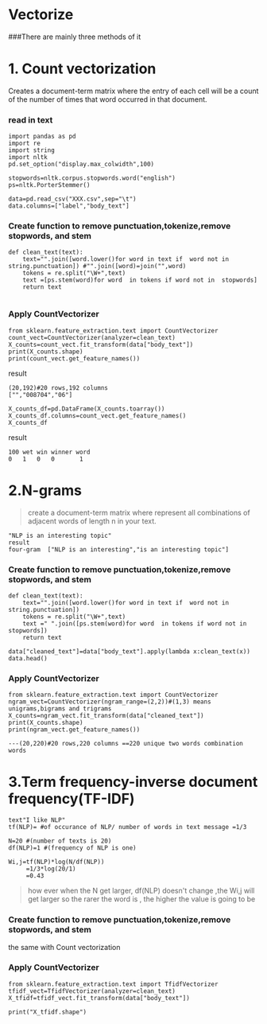 # Vectorize
###There are mainly three methods of it

# 1. Count vectorization
Creates a document-term matrix where the entry of each cell will be a count of the number of times that word occurred in that document.


### read in text
```
import pandas as pd
import re
import string
import nltk
pd.set_option("display.max_colwidth",100)

stopwords=nltk.corpus.stopwords.word("english")
ps=nltk.PorterStemmer()

data=pd.read_csv("XXX.csv",sep="\t")
data.columns=["label","body_text"]
```

### Create function to remove punctuation,tokenize,remove stopwords, and stem
```
def clean_text(text):
    text="".join([word.lower()for word in text if  word not in  string.punctuation]) #"".join([word)=join("",word)
    tokens = re.split("\W+",text)
    text =[ps.stem(word)for word  in tokens if word not in  stopwords]
    return text
    
```
### Apply CountVectorizer
```
from sklearn.feature_extraction.text import CountVectorizer
count_vect=CountVectorizer(analyzer=clean_text)
X_counts=count_vect.fit_transform(data["body_text"])
print(X_counts.shape)
print(count_vect.get_feature_names())

```
result
```
(20,192)#20 rows,192 columns
["","008704","06"]
```

```
X_counts_df=pd.DataFrame(X_counts.toarray())
X_counts_df.columns=count_vect.get_feature_names()
X_counts_df
```
result
```
100 wet win winner word
0   1   0   0       1
```



# 2.N-grams
>create a document-term matrix where represent all combinations of adjacent words of length n in your text.
```
"NLP is an interesting topic"
result
four-gram  ["NLP is an interesting","is an interesting topic"]
```

### Create function to remove punctuation,tokenize,remove stopwords, and stem
```
def clean_text(text):
    text="".join([word.lower()for word in text if  word not in  string.punctuation])
    tokens = re.split("\W+",text)
    text =" ".join([ps.stem(word)for word  in tokens if word not in  stopwords])
    return text

data["cleaned_text"]=data["body_text"].apply(lambda x:clean_text(x))
data.head()
```
### Apply CountVectorizer
```
from sklearn.feature_extraction.text import CountVectorizer
ngram_vect=CountVectorizer(ngram_range=(2,2))#(1,3) means unigrams,bigrams and trigrams
X_counts=ngram_vect.fit_transform(data["cleaned_text"])
print(X_counts.shape)
print(ngram_vect.get_feature_names())

---(20,220)#20 rows,220 columns ==220 unique two words combination words
```


# 3.Term frequency-inverse document frequency(TF-IDF)
```
text"I like NLP"
tf(NLP)= #of occurance of NLP/ number of words in text message =1/3

N=20 #(number of texts is 20)
df(NLP)=1 #(frequency of NLP is one)

Wi,j=tf(NLP)*log(N/df(NLP))
     =1/3*log(20/1)
     =0.43
```

>how ever when the N get larger, df(NLP) doesn't change ,the Wi,j will get larger
 so the rarer the word is , the higher the value is going to be

### Create function to remove punctuation,tokenize,remove stopwords, and stem
the same with Count vectorization

### Apply CountVectorizer
```
from sklearn.feature_extraction.text import TfidfVectorizer
tfidf_vect=TfidfVectorizer(analyzer=clean_text)
X_tfidf=tfidf_vect.fit_transform(data["body_text"])

print("X_tfidf.shape")
```


